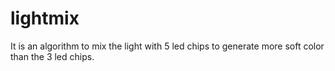 # lightmix

It is an algorithm to mix the light with 5 led chips to generate more soft color than the 3 led chips.
